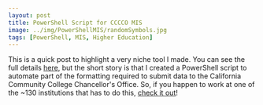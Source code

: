 ```yaml
---
layout: post
title: PowerShell Script for CCCCO MIS
image: ../img/PowerShellMIS/randomSymbols.jpg
tags: [PowerShell, MIS, Higher Education]
---
```


This is a quick post to highlight a very niche tool I made. You can see the full details [here](https://github.com/andyspecht/CA-MIS), but the short story is that I created a PowerShell script to automate part of the formatting required to submit data to the California Community College Chancellor's Office. So, if you happen to work at one of the ~130 institutions that has to do this, [check it out](https://github.com/andyspecht/CA-MIS)! 
